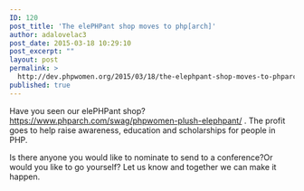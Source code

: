 ```yaml
---
ID: 120
post_title: 'The elePHPant shop moves to php[arch]'
author: adalovelac3
post_date: 2015-03-18 10:29:10
post_excerpt: ""
layout: post
permalink: >
  http://dev.phpwomen.org/2015/03/18/the-elephpant-shop-moves-to-phparch/
published: true
---
```

<div id="js_g1" class="_5pbx userContent" data-ft="{&quot;tn&quot;:&quot;K&quot;}">

Have you seen our elePHPant shop? <a href="https://www.phparch.com/swag/phpwomen-plush-elephpant/" target="_blank" rel="nofollow noopener noreferrer">https://www.phparch.com/swag/phpwomen-plush-elephpant/</a> . The profit goes to help raise awareness, education and scholarships for people in PHP.

Is there anyone you would like to nominate to send to a conference?Or would you like to go yourself? Let us know and together we can make it happen.

</div>